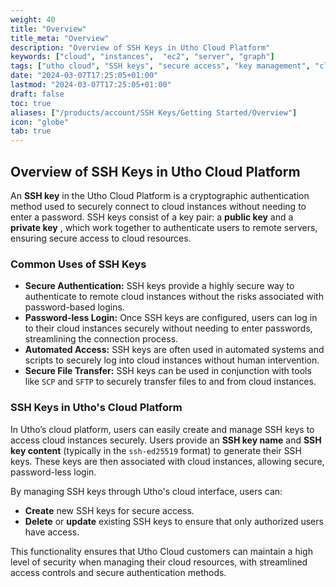 ```yaml
---
weight: 40
title: "Overview"
title_meta: "Overview"
description: "Overview of SSH Keys in Utho Cloud Platform"
keywords: ["cloud", "instances",  "ec2", "server", "graph"]
tags: ["utho cloud", "SSH keys", "secure access", "key management", "cloud authentication"]
date: "2024-03-07T17:25:05+01:00"
lastmod: "2024-03-07T17:25:05+01:00"
draft: false
toc: true
aliases: ["/products/account/SSH Keys/Getting Started/Overview"]
icon: "globe"
tab: true
---
```



## **Overview of SSH Keys in Utho Cloud Platform**

An **SSH key** in the Utho Cloud Platform is a cryptographic authentication method used to securely connect to cloud instances without needing to enter a password. SSH keys consist of a key pair: a **public key** and a  **private key** , which work together to authenticate users to remote servers, ensuring secure access to cloud resources.

### **Common Uses of SSH Keys**

* **Secure Authentication:** SSH keys provide a highly secure way to authenticate to remote cloud instances without the risks associated with password-based logins.
* **Password-less Login:** Once SSH keys are configured, users can log in to their cloud instances securely without needing to enter passwords, streamlining the connection process.
* **Automated Access:** SSH keys are often used in automated systems and scripts to securely log into cloud instances without human intervention.
* **Secure File Transfer:** SSH keys can be used in conjunction with tools like `SCP` and `SFTP` to securely transfer files to and from cloud instances.

### **SSH Keys in Utho's Cloud Platform**

In Utho’s cloud platform, users can easily create and manage SSH keys to access cloud instances securely. Users provide an **SSH key name** and **SSH key content** (typically in the `ssh-ed25519` format) to generate their SSH keys. These keys are then associated with cloud instances, allowing secure, password-less login.

By managing SSH keys through Utho's cloud interface, users can:

* **Create** new SSH keys for secure access.
* **Delete** or **update** existing SSH keys to ensure that only authorized users have access.

This functionality ensures that Utho Cloud customers can maintain a high level of security when managing their cloud resources, with streamlined access controls and secure authentication methods.
